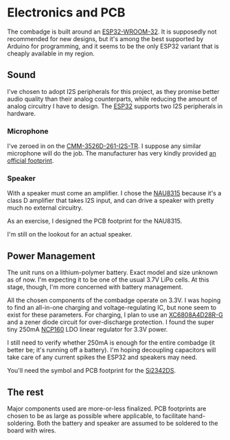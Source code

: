 # Electronics and PCB

The combadge is built around an [ESP32-WROOM-32](https://www.espressif.com/en/support/documents/technical-documents?keys=&field_type_tid%5B%5D=54&7&8&8&2&3https://www.espressif.com/en/support/documents/technical-documents?keys=&field_type_tid%5B%5D=54&7&8&8&2&3).
It is supposedly not recommended for new designs, but it's among the best supported by Arduino for programming, and it seems to be the only ESP32 variant that is cheaply available in my region.

## Sound

I've chosen to adopt I2S peripherals for this project, as they promise better audio quality than their analog counterparts, while reducing the amount of analog circuitry I have to design.
The [ESP32](https://docs.espressif.com/projects/esp-idf/en/v4.2.3/esp32/api-reference/peripherals/i2s.html) supports two I2S peripherals in hardware.

### Microphone

I've zeroed in on the [CMM-3526D-261-I2S-TR](https://www.cuidevices.com/product/audio/microphones/mems-microphones/cmm-3526d-261-i2s-tr).
I suppose any similar microphone will do the job. The manufacturer has very kindly provided [an official footprint](https://www.cuidevices.com/product/resource/pcbfootprint/cmm-3526d-261-i2s-tr).

### Speaker

With a speaker must come an amplifier. I chose the [NAU8315](https://www.nuvoton.com/export/resource-files/DS_NAU8315_DataSheet_EN_Rev1.7.pdf) because it's a class D amplifier that takes I2S input, and can drive a speaker with pretty much no external circuitry.

As an exercise, I designed the PCB footprint for the NAU8315.

I'm still on the lookout for an actual speaker.

## Power Management

The unit runs on a lithium-polymer battery. Exact model and size unknown as of now. I'm expecting it to be one of the usual 3.7V LiPo cells.
At this stage, though, I'm more concerned with battery management.

All the chosen components of the combadge operate on 3.3V. I was hoping to find an all-in-one charging and voltage-regulating IC, but none seem to exist for these parameters.
For charging, I plan to use an [XC6808A4D28R-G](https://www.torexsemi.com/products/battery-charge-ics/series/?name=xc6808) and a zener diode circuit for over-discharge protection.
I found the super tiny 250mA [NCP160](https://www.onsemi.com/products/power-management/linear-regulators-ldo/ncp160) LDO linear regulator for 3.3V power.

I still need to verify whether 250mA is enough for the entire combadge (it better be; it's running off a battery).
I'm hoping decoupling capacitors will take care of any current spikes the ESP32 and speakers may need.

You'll need the symbol and PCB footprint for the [Si2342DS](https://www.vishay.com/en/product/63302/).

## The rest

Major components used are more-or-less finalized. PCB footprints are chosen to be as large as possible where applicable, to facilitate hand-soldering.
Both the battery and speaker are assumed to be soldered to the board with wires.
